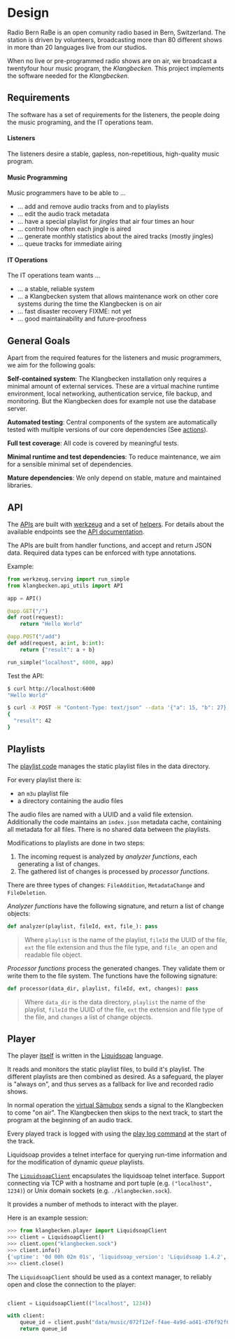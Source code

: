 # Design

Radio Bern RaBe is an open comunity radio based in Bern, Switzerland.  The station is driven by volunteers, broadcasting more than 80 different shows in more than 20 languages live from our studios.

When no live or pre-programmed radio shows are on air, we broadcast a twentyfour hour music program, the _Klangbecken_. This project implements the software needed for the _Klangbecken_.

## Requirements

The software has a set of requirements for the listeners, the people doing the music programing, and the IT operations team.

#### Listeners

The listeners desire a stable, gapless, non-repetitious, high-quality music program.

#### Music Programming

Music programmers have to be able to ...

* ... add and remove audio tracks from and to playlists
* ... edit the audio track metadata
* ... have a special playlist for _jingles_ that air four times an hour
* ... control how often each jingle is aired
* ... generate monthly statistics about the aired tracks (mostly jingles)
* ... queue tracks for immediate airing

#### IT Operations

The IT operations team wants ...
 * ... a stable, reliable system
 * ... a Klangbecken system that allows maintenance work on other core systems during the time the Klangbecken is on air
 * ... fast disaster recovery FIXME: not yet
 * ... good maintainability and future-proofness


## General Goals

Apart from the required features for the listeners and music programmers, we aim for the following goals:

**Self-contained system**: The Klangbecken installation only requires a minimal amount of external services. These are a virtual machine runtime environment, local networking, authentication service, file backup, and monitoring. But the Klangbecken does for example not use the database server.

**Automated testing**: Central components of the system are automatically tested with multiple versions of our core dependencies (See [actions](https://github.com/radiorabe/klangbecken/actions)).

**Full test coverage**: All code is covered by meaningful tests.

**Minimal runtime and test dependencies**: To reduce maintenance, we aim for a sensible minimal set of dependencies.

**Mature dependencies**: We only depend on stable, mature and maintained libraries.

## API

The [APIs](../klangbecken/api.py) are built with [werkzeug](https://FIXME) and a set of [helpers](../klangbecken/api_utils.py). For details about the available endpoints see the [API documentation](api.md).

The APIs are built from handler functions, and accept and return JSON data.  Required data types can be enforced with type annotations.

Example:
```python
from werkzeug.serving import run_simple
from klangbecken.api_utils import API

app = API()

@app.GET("/")
def root(request):
    return "Hello World"

@app.POST("/add")
def add(request, a:int, b:int):
    return {"result": a + b}

run_simple("localhost", 6000, app)
```

Test the API:
```bash
$ curl http://localhost:6000
"Hello World"

$ curl -X POST -H "Content-Type: text/json" --data '{"a": 15, "b": 27}' http://localhost:6000/add
{
  "result": 42
}
```

## Playlists

The [playlist code](../klangbecken/api.py) manages the static playlist files in the data directory.

For every playlist there is:
* an `m3u` playlist file
* a directory containing the audio files

The audio files are named with a UUID and a valid file extension. Additionally the code maintains an `index.json` metadata cache, containing all metadata for all files. There is no shared data between the playlists.

Modifications to playlists are done in two steps:
1. The incoming request is analyzed by _analyzer functions_, each generating a list of changes.
2. The gathered list of changes is processed by _processor functions_.

There are three types of changes: `FileAddition`, `MetadataChange` and `FileDeletion`.

_Analyzer functions_ have the following signature, and return a list of change objects:
```python
def analyzer(playlist, fileId, ext, file_): pass
```
> Where `playlist` is the name of the playlist, `fileId` the UUID of the file, `ext` the file extension and thus the file type, and `file_` an open and readable file object.

_Processor functions_ process the generated changes. They validate them or write them to the file system. The functions have the following signature:
```python
def processor(data_dir, playlist, fileId, ext, changes): pass
```
> Where `data_dir` is the data directory, `playlist` the name of the playlist, `fileId` the UUID of the file, `ext` the extension and file type of the file, and `changes` a list of change objects.


## Player

The player [itself](../klangbecken.liq) is written in the [Liquidsoap](https://www.liquidsoap.info/) language.

It reads and monitors the static playlist files, to build it's playlist. The different playlists are then combined as desired. As a safeguard, the player is "always on", and thus serves as a fallback for live and recorded radio shows.

In normal operation the [virtual Sämubox](https://github.com/radiorabe/virtual-saemubox) sends a signal to the Klangbecken to come "on air". The Klangbecken then skips to the next track, to start the program at the beginning of an audio track.

Every played track is logged with using the [play log command](cli.md) at the start of the track.


Liquidsoap provides a telnet interface for querying run-time information and for the modification of dynamic _queue_ playlists.

The [`LiquidsoapClient`](../klangbecken/player.py) encapsulates the liquidsoap telnet interface. Support connecting via TCP with a hostname and port tuple (e.g. `("localhost", 1234)`) or Unix domain sockets (e.g. `./klangbecken.sock`).

It provides a number of methods to interact with the player.

Here is an example session:
```python
>>> from klangbecken.player import LiquidsoapClient
>>> client = LiquidsoapClient()
>>> client.open("klangbecken.sock")
>>> client.info()
{'uptime': '0d 00h 02m 01s', 'liquidsoap_version': 'Liquidsoap 1.4.2', 'api_version': '0.0.13', 'music': '3f712a86-cd57-478f-b3c1-a9a80ceb281f', 'classics': '072f12ef-f4ae-4a9d-ad41-d76f92f6931b', 'jingles': '003ef755-4a82-40b5-b751-d124b85d62a6', 'on_air': {}, 'queue': ''}
>>> client.close()
```

The `LiquidsoapClient` should be used as a context manager, to reliably open and close the connection to the player:

```python

client = LiquidsoapClient(("localhost", 1234))

with client:
    queue_id = client.push("data/music/072f12ef-f4ae-4a9d-ad41-d76f92f6931b.mp3")
    return queue_id
```
